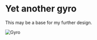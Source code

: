 # Yet another gyro

This may be a base for my further design. 

![Gyro](http://thingiverse-production-new.s3.amazonaws.com/renders/c6/bf/b0/c2/37/3c2320f68195637d8d1014c7e42a2226_preview_featured.jpg)